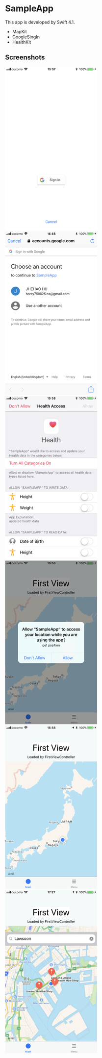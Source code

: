 # SampleApp

This app is developed by Swift 4.1.

* MapKit
* GoogleSingIn
* HealthKit

## Screenshots

<img src="./screenshot/IMG_0040.PNG" width="300">
<br>
<img src="./screenshot/IMG_0041.PNG" width="300">
<br>
<img src="./screenshot/IMG_0042.PNG" width="300">
<br>
<img src="./screenshot/IMG_0043.PNG" width="300">
<br>
<img src="./screenshot/IMG_0044.PNG" width="300">
<br>
<img src="./screenshot/IMG_0046.PNG" width="300">
<br>